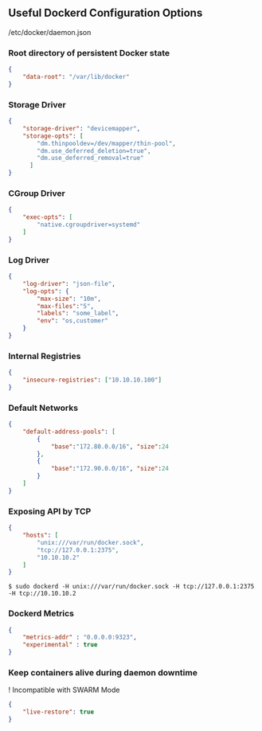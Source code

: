 ## Useful Dockerd Configuration Options


/etc/docker/daemon.json


### Root directory of persistent Docker state
```json
{
    "data-root": "/var/lib/docker"
}
```

### Storage Driver
```json
{
    "storage-driver": "devicemapper",
    "storage-opts": [
        "dm.thinpooldev=/dev/mapper/thin-pool",
        "dm.use_deferred_deletion=true",
        "dm.use_deferred_removal=true"
      ]
}
```

### CGroup Driver
```json
{
    "exec-opts": [
        "native.cgroupdriver=systemd"
    ]
}
```

### Log Driver
```json
{
    "log-driver": "json-file",
    "log-opts": {
        "max-size": "10m",
        "max-files":"5",
        "labels": "some_label",
        "env": "os,customer"
    }
}
```

### Internal Registries
```json
{
    "insecure-registries": ["10.10.10.100"]
}
```

### Default Networks
```json
{
    "default-address-pools": [
        {
            "base":"172.80.0.0/16", "size":24
        },
        {
            "base":"172.90.0.0/16", "size":24
        }
    ]
}
```

### Exposing API by TCP
```json
{
    "hosts": [
        "unix:///var/run/docker.sock",
        "tcp://127.0.0.1:2375",
        "10.10.10.2"
    ]
}
```
```
$ sudo dockerd -H unix:///var/run/docker.sock -H tcp://127.0.0.1:2375 -H tcp://10.10.10.2
```


### Dockerd Metrics

```json
{
    "metrics-addr" : "0.0.0.0:9323",
    "experimental" : true
}
```

### Keep containers alive during daemon downtime
! Incompatible with SWARM Mode
```json
{
    "live-restore": true
}
```
